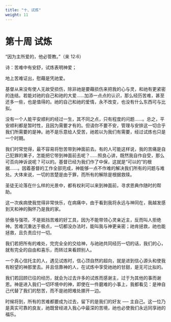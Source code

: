 ```yaml
---
title: "十、试炼"
weight: 11
---
```


# 第十周 试炼

“因为主所爱的，他必管教。”（来 12:6）

诗：苦难中有安舒，试炼表明神爱；

地上苦难证出，慰藉是凭祂爱。

基督从来没有使人无故受损伤，除非祂是要藉损伤来把我的心与灵，和祂有更紧密的连结。若能对祂的自己和祂的大爱……加添一点点的认识，那么经历苦难，甚至还多一些，也是值得的。祂的自己和祂的爱情，永不改变，也没有什么东西可与比拟。

没有一个人能平安顺利的经过一生，其不同之点，只有程度的问题……。总之，平安顺利都是暂时性，且因为需要才有的。但请你不要不安，管理与安排这一切合乎我们所需要的是神。祂不是乐意给人受苦，祂若以为我们有需要，经过试炼也只是一个时期。

我们时常觉得，最不容易将愁苦带到神面前去。有的人可能这样说，我的苦痛是自己犯罪的果子，怎能把它带到神面前去呢？……照良心讲，既然我自作自受，那么可否向神诉说呢？可以的。基督已经为我们作了中保，这就是“可以的”的根据……。因着基督的工作全部完成，神能够一点不作难的解决我们所有的问题与难处。大体来说，一切的苦楚是由于罪，而所有的解除是根据救赎。

圣徒无论落在什么样的光景中，都有权利可以来到神面前，寻求恩典作随时的帮助。

这一次疾病使我觉得非常快乐，在病痛中，由于看到我将永远与神同在，我越发感到天和神的胸怀乃是我的家。

骄傲与强项，不是抵挡苦难的好工具，因为不能带领心灵亲近主，反而叫人拒绝神。苦难沉重达于极点，一切都没办法时，能叫我与神更亲密；祂肯拯救，祂也能拯救，且负责应付一切。

我们若把所有的难处，完完全全的交给神，与祂祂共同经历一切的话，我们的心，就有完全的自由和喜乐，而转过来看顾别人。

一个真心信托主的人，遇见试炼时，信心顶自然的超向，就是进到信心源头和使我有盼望的神那里去。并且信靠神的人，在试炼中享受祂祂的甘甜，是无可比拟的。

我们若回顾已往的经历，就会为过去许多的试炼而感谢主，过于为其他的事而谢恩。神是进入我们一切环境中的神，即使在一件磨难的小事上，我都看见：是神自己代替了我们的愁苦，而不是祂把难处挪开一边。

时候将到，所有的苦难都要成为过去，留下的是我们的好友 ── 主自己。这一位乃是真实可靠的良友，祂既曾经进入我心中最深的苦境，祂也必使我们永远同享祂的福乐。
